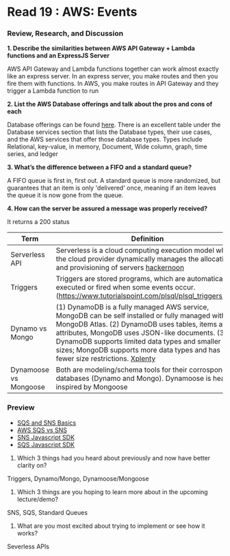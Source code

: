 # Read 19 : AWS: Events

### Review, Research, and Discussion

**1. Describe the similarities between AWS API Gateway + Lambda functions and an ExpressJS Server**

AWS API Gateway and Lambda functions together can work almost exactly like an express server. In an express server, you make routes and then you fire them with functions. In AWS, you make routes in API Gateway and they trigger a Lambda function to run 

**2. List the AWS Database offerings and talk about the pros and cons of each**

Database offerings can be found [here](https://aws.amazon.com/products/databases/). There is an excellent table under the Database services section that lists the Database types, their use cases, and the AWS services that offer those database types. Types include Relational, key-value, in memory, Document, Wide column, graph, time series, and ledger

**3. What’s the difference between a FIFO and a standard queue?**

A FIFO queue is first in, first out. A standard queue is more randomized, but guarantees that an item is only 'delivered' once, meaning if an item leaves the queue it is now gone from the queue. 

**4. How can the server be assured a message was properly received?**

It returns a 200 status

**Term** | **Definition**
-----|-----
Serverless API | Serverless is a cloud computing execution model where the cloud provider dynamically manages the allocation and provisioning of servers [hackernoon](https://hackernoon.com/what-is-serverless-architecture-what-are-its-pros-and-cons-cc4b804022e9)
Triggers | Triggers are stored programs, which are automatically executed or fired when some events occur. (https://www.tutorialspoint.com/plsql/plsql_triggers.htm)
Dynamo vs Mongo | (1) DynamoDB is a fully managed AWS service, MongoDB can be self installed or fully managed with MongoDB Atlas. (2) DynamoDB uses tables, items and attributes, MongoDB uses JSON-like documents. (3) DynamoDB supports limited data types and smaller item sizes; MongoDB supports more data types and has fewer size restrictions. [Xplenty](https://www.xplenty.com/blog/dynamodb-vs-mongodb-differences/)
Dynamoose vs Mongoose | Both are modeling/schema tools for their corrosponding databases (Dynamo and Mongo). Dynamoose is heavily inspired by Mongoose


### Preview
- [SQS and SNS Basics](https://www.youtube.com/watch?v=UesxWuZMZqI)
- [AWS SQS vs SNS](https://medium.com/awesome-cloud/aws-difference-between-sqs-and-sns-61a397bf76c5)
- [SNS Javascript SDK](https://docs.aws.amazon.com/AWSJavaScriptSDK/latest/AWS/SNS.html)
- [SQS Javascript SDK](https://docs.aws.amazon.com/AWSJavaScriptSDK/latest/AWS/SQS.html)


1. Which 3 things had you heard about previously and now have better clarity on?

Triggers, Dynamo/Mongo, Dynamoose/Mongoose

1. Which 3 things are you hoping to learn more about in the upcoming lecture/demo?

SNS, SQS, Standard Queues

1. What are you most excited about trying to implement or see how it works?

Severless APIs